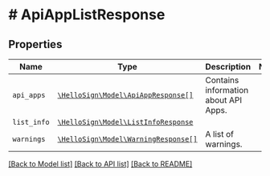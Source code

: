 # # ApiAppListResponse



## Properties

Name | Type | Description | Notes
------------ | ------------- | ------------- | -------------
| `api_apps` | [```\HelloSign\Model\ApiAppResponse[]```](ApiAppResponse.md) |  Contains information about API Apps.  |  |
| `list_info` | [```\HelloSign\Model\ListInfoResponse```](ListInfoResponse.md) |    |  |
| `warnings` | [```\HelloSign\Model\WarningResponse[]```](WarningResponse.md) |  A list of warnings.  |  |

[[Back to Model list]](../../README.md#models) [[Back to API list]](../../README.md#endpoints) [[Back to README]](../../README.md)
